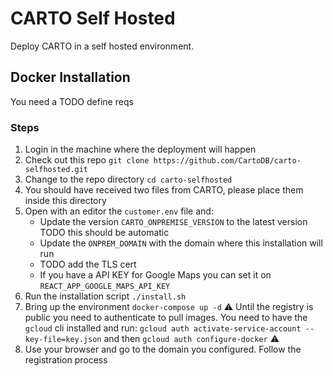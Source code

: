 # CARTO Self Hosted

Deploy CARTO in a self hosted environment.

## Docker Installation

You need a TODO define reqs

### Steps

1. Login in the machine where the deployment will happen
2. Check out this repo `git clone https://github.com/CartoDB/carto-selfhosted.git`
3. Change to the repo directory `cd carto-selfhosted`
4. You should have received two files from CARTO, please place them inside this directory
5. Open with an editor the `customer.env` file and:
    - Update the version `CARTO_ONPREMISE_VERSION` to the latest version TODO this should be automatic
    - Update the `ONPREM_DOMAIN` with the domain where this installation will run
    - TODO add the TLS cert
    - If you have a API KEY for Google Maps you can set it on `REACT_APP_GOOGLE_MAPS_API_KEY`
6. Run the installation script `./install.sh`
7. Bring up the environment `docker-compose up -d`
    ⚠️ Until the registry is public you need to authenticate to pull images. You need to have the `gcloud` cli installed and run:
    `gcloud auth activate-service-account --key-file=key.json` and then `gcloud auth configure-docker` ⚠️
8. Use your browser and go to the domain you configured. Follow the registration process
